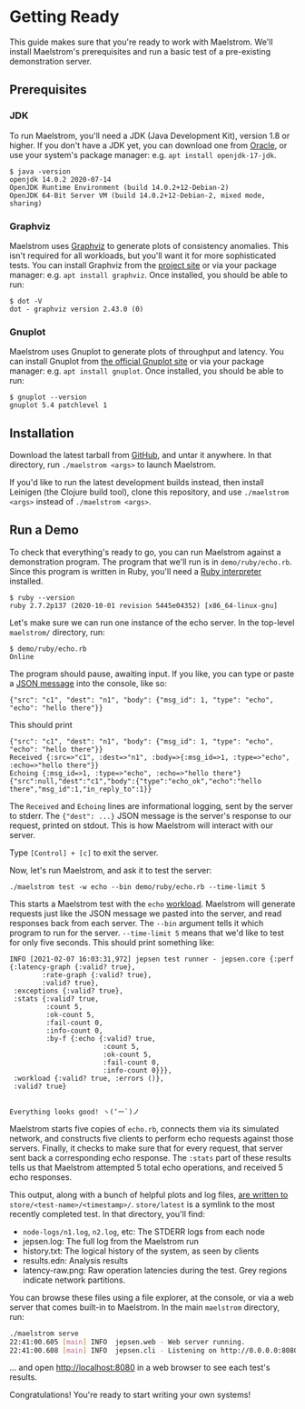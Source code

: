 # Getting Ready

This guide makes sure that you're ready to work with Maelstrom. We'll install
Maelstrom's prerequisites and run a basic test of a pre-existing demonstration
server.

## Prerequisites

### JDK

To run Maelstrom, you'll need a JDK (Java Development Kit), version 1.8 or
higher. If you don't have a JDK yet, you can download one from
[Oracle](http://www.oracle.com/technetwork/java/javase/downloads/index.html),
or use your system's package manager: e.g. `apt install openjdk-17-jdk`.

```
$ java -version
openjdk 14.0.2 2020-07-14
OpenJDK Runtime Environment (build 14.0.2+12-Debian-2)
OpenJDK 64-Bit Server VM (build 14.0.2+12-Debian-2, mixed mode, sharing)
```

### Graphviz

Maelstrom uses [Graphviz](https://graphviz.org/) to generate plots of
consistency anomalies. This isn't required for all workloads, but you'll want
it for more sophisticated tests. You can install Graphviz from the [project
site](https://graphviz.org/download/) or via your package manager: e.g. `apt
install graphviz`. Once installed, you should be able to run:

```
$ dot -V
dot - graphviz version 2.43.0 (0)
```

### Gnuplot

Maelstrom uses Gnuplot to generate plots of throughput and latency. You can
install Gnuplot from [the official Gnuplot
site](http://www.gnuplot.info/download.html) or via your package manager: e.g.
`apt install gnuplot`. Once installed, you should be able to run:

```
$ gnuplot --version
gnuplot 5.4 patchlevel 1
```

## Installation

Download the latest tarball from
[GitHub](https://github.com/jepsen-io/maelstrom/releases/latest), and untar it
anywhere. In that directory, run `./maelstrom <args>` to launch Maelstrom.

If you'd like to run the latest development builds instead, then install
Leinigen (the Clojure build tool), clone this repository, and use `./maelstrom
<args>` instead of `./maelstrom <args>`.

## Run a Demo

To check that everything's ready to go, you can run Maelstrom against a
demonstration program. The program that we'll run is in `demo/ruby/echo.rb`.
Since this program is written in Ruby, you'll need a [Ruby
interpreter](https://www.ruby-lang.org/en/documentation/installation/)
installed.

```
$ ruby --version
ruby 2.7.2p137 (2020-10-01 revision 5445e04352) [x86_64-linux-gnu]
```

Let's make sure we can run one instance of the echo server. In the top-level `maelstrom/` directory, run:

```
$ demo/ruby/echo.rb
Online
```

The program should pause, awaiting input. If you like, you can type or paste a
[JSON message](/doc/protocol.md) into the console, like so:

```
{"src": "c1", "dest": "n1", "body": {"msg_id": 1, "type": "echo", "echo": "hello there"}}
```

This should print

```
{"src": "c1", "dest": "n1", "body": {"msg_id": 1, "type": "echo", "echo": "hello there"}}
Received {:src=>"c1", :dest=>"n1", :body=>{:msg_id=>1, :type=>"echo", :echo=>"hello there"}}
Echoing {:msg_id=>1, :type=>"echo", :echo=>"hello there"}
{"src":null,"dest":"c1","body":{"type":"echo_ok","echo":"hello there","msg_id":1,"in_reply_to":1}}
```

The `Received` and `Echoing` lines are informational logging, sent by the
server to stderr. The `{"dest": ...}` JSON message is the server's response to
our request, printed on stdout. This is how Maelstrom will interact with our
server.

Type `[Control] + [c]` to exit the server.

Now, let's run Maelstrom, and ask it to test the server:

```
./maelstrom test -w echo --bin demo/ruby/echo.rb --time-limit 5
```

This starts a Maelstrom test with the `echo` [workload](/doc/workloads.md).
Maelstrom will generate requests just like the JSON message we pasted into the
server, and read responses back from each server. The `--bin` argument tells it
which program to run for the server. `--time-limit 5` means that we'd like to
test for only five seconds. This should print something like:

```edn
INFO [2021-02-07 16:03:31,972] jepsen test runner - jepsen.core {:perf {:latency-graph {:valid? true},
        :rate-graph {:valid? true},
        :valid? true},
 :exceptions {:valid? true},
 :stats {:valid? true,
         :count 5,
         :ok-count 5,
         :fail-count 0,
         :info-count 0,
         :by-f {:echo {:valid? true,
                       :count 5,
                       :ok-count 5,
                       :fail-count 0,
                       :info-count 0}}},
 :workload {:valid? true, :errors ()},
 :valid? true}


Everything looks good! ヽ(‘ー`)ノ
```

Maelstrom starts five copies of `echo.rb`, connects them via its simulated
network, and constructs five clients to perform echo requests against those
servers. Finally, it checks to make sure that for every request, that server
sent back a corresponding echo response. The `:stats` part of these results
tells us that Maelstrom attempted 5 total echo operations, and received 5 echo
responses.

This output, along with a bunch of helpful plots and log files, [are written
to](/doc/results.md) `store/<test-name>/<timestamp>/`. `store/latest` is a
symlink to the most recently completed test. In that directory, you'll find:

- `node-logs/n1.log`, `n2.log`, etc: The STDERR logs from each node
- jepsen.log: The full log from the Maelstrom run
- history.txt: The logical history of the system, as seen by clients
- results.edn: Analysis results
- latency-raw.png: Raw operation latencies during the test. Grey regions
  indicate network partitions.

You can browse these files using a file explorer, at the console, or via a web server that comes built-in to Maelstrom. In the main `maelstrom` directory, run:

```sh
./maelstrom serve
22:41:00.605 [main] INFO  jepsen.web - Web server running.
22:41:00.608 [main] INFO  jepsen.cli - Listening on http://0.0.0.0:8080/
```

... and open [http://localhost:8080](http://localhost:8080) in a web browser to
see each test's results.

Congratulations! You're ready to start writing your own systems!
